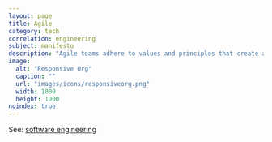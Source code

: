 ```yaml
---
layout: page
title: Agile
category: tech
correlation: engineering
subject: manifesto
description: "Agile teams adhere to values and principles that create a work environment good for software development."
image:
  alt: "Responsive Org"
  caption: ""
  url: "images/icons/responsiveorg.png"
  width: 1000
  height: 1000
noindex: true
---
```


See:
[software engineering]({{site.baseurl}}tech/engineering.html)

